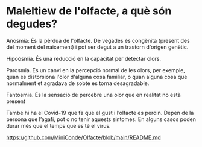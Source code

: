 # Maleltiew de l'olfacte, a què són degudes?
Anosmia: És la pèrdua de l'olfacte. De vegades és congènita (present des del moment del naixement) i pot ser degut a un trastorn d'origen genètic.

Hipoòsmia. És una reducció en la capacitat per detectar olors.

Parosmia. És un canvi en la percepció normal de les olors, per exemple, quan es distorsiona l'olor d'alguna cosa familiar, o quan alguna cosa que normalment et agradava de sobte es torna desagradable.

Fantosmia. És la sensació de percebre una olor que en realitat no està present

També hi ha el Covid-19 que fa que el gust i l’olfacte es perdin. Depèn de la persona que l’agafi, pot o no tenir aquests síntomes. En alguns casos poden durar més que el temps que es té el virus.

https://github.com/MiniConde/Olfacte/blob/main/README.md
